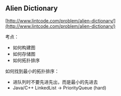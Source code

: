 ## Alien Dictionary

[http://www.lintcode.com/problem/alien-dictionary/](http://www.lintcode.com/problem/alien-dictionary/)

考点：

* 如何构建图
* 如何存储图
* 如何拓扑排序

如何找到最小的拓扑排序：

* 进队列时不要先进先出，而是最小的先进去
* Java/C++ LinkedList -> PriorityQueue (hard)



